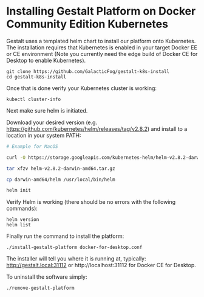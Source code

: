 # Installing Gestalt Platform on Docker Community Edition Kubernetes

Gestalt uses a templated helm chart to install our platform onto Kubernetes.  The installation requires that Kubernetes is enabled in your target Docker EE or CE environment (Note you currently need the edge build of Docker CE for Desktop to enable Kubernetes).

```
git clone https://github.com/GalacticFog/gestalt-k8s-install
cd gestalt-k8s-install
```

Once that is done verify your Kubernetes cluster is working:

```
kubectl cluster-info
```

Next make sure helm is initiated.

Download your desired version (e.g.  https://github.com/kubernetes/helm/releases/tag/v2.8.2) and install to a location in your system PATH:

```sh
# Example for MacOS

curl -O https://storage.googleapis.com/kubernetes-helm/helm-v2.8.2-darwin-amd64.tar.gz

tar xfzv helm-v2.8.2-darwin-amd64.tar.gz

cp darwin-amd64/helm /usr/local/bin/helm

helm init
```

Verify Helm is working (there should be no errors with the following commands):
```
helm version
helm list
```


Finally run the command to install the platform:
```
./install-gestalt-platform docker-for-desktop.conf
```
The installer will tell you where it is running at, typically: http://gestalt.local:31112 or http://localhost:31112 for Docker CE for Desktop.

To uninstall the software simply:
```
./remove-gestalt-platform
```
